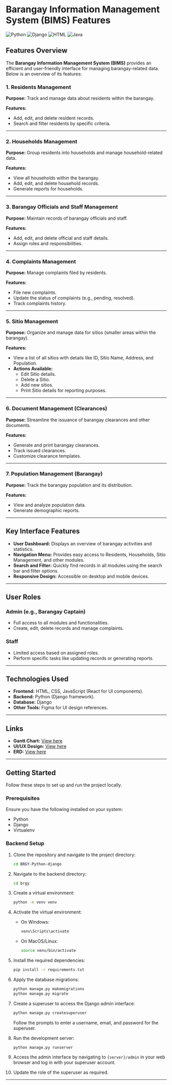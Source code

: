 # Barangay Information Management System (BIMS) Features
![Python](https://img.shields.io/badge/Python-3.9%2B-blue)
![Django](https://img.shields.io/badge/Django-4.0-green)
![HTML](https://img.shields.io/badge/HTML-5.0-red)
![Java](https://img.shields.io/badge/Java-8%2B-orange)

## Features Overview

The **Barangay Information Management System (BIMS)** provides an efficient and user-friendly interface for managing barangay-related data. Below is an overview of its features:

### 1. Residents Management
**Purpose:** Track and manage data about residents within the barangay.

**Features:**
- Add, edit, and delete resident records.
- Search and filter residents by specific criteria.

---

### 2. Households Management
**Purpose:** Group residents into households and manage household-related data.

**Features:**
- View all households within the barangay.
- Add, edit, and delete household records.
- Generate reports for households.

---

### 3. Barangay Officials and Staff Management
**Purpose:** Maintain records of barangay officials and staff.

**Features:**
- Add, edit, and delete official and staff details.
- Assign roles and responsibilities.

---

### 4. Complaints Management
**Purpose:** Manage complaints filed by residents.

**Features:**
- File new complaints.
- Update the status of complaints (e.g., pending, resolved).
- Track complaints history.

---

### 5. Sitio Management
**Purpose:** Organize and manage data for sitios (smaller areas within the barangay).

**Features:**
- View a list of all sitios with details like ID, Sitio Name, Address, and Population.
- **Actions Available:**
  - Edit Sitio details.
  - Delete a Sitio.
  - Add new sitios.
  - Print Sitio details for reporting purposes.

---

### 6. Document Management (Clearances)
**Purpose:** Streamline the issuance of barangay clearances and other documents.

**Features:**
- Generate and print barangay clearances.
- Track issued clearances.
- Customize clearance templates.

---

### 7. Population Management (Barangay)
**Purpose:** Track the barangay population and its distribution.

**Features:**
- View and analyze population data.
- Generate demographic reports.

---

## Key Interface Features

- **User Dashboard:** Displays an overview of barangay activities and statistics.
- **Navigation Menu:** Provides easy access to Residents, Households, Sitio Management, and other modules.
- **Search and Filter:** Quickly find records in all modules using the search bar and filter options.
- **Responsive Design:** Accessible on desktop and mobile devices.

---

## User Roles

### Admin (e.g., Barangay Captain)
- Full access to all modules and functionalities.
- Create, edit, delete records and manage complaints.

### Staff
- Limited access based on assigned roles.
- Perform specific tasks like updating records or generating reports.

---

## Technologies Used

- **Frontend:** HTML, CSS, JavaScript (React for UI components).
- **Backend:** Python (Django framework).
- **Database:** Django
- **Other Tools:** Figma for UI design references.

---

## Links

- **Gantt Chart:** [View here](https://cebuinstituteoftechnology-my.sharepoint.com/:x:/g/personal/geannaricci_pacana_cit_edu/Ef_6t0V0L5xIrbo-nFWUYRwBE-ALFo-Mt81vwhgoaGq4Kw?e=7dE9V7)
- **UI/UX Design:** [View here](https://www.figma.com/design/cGeJra3y2jRemYDJfZQise/System-UI%2FUX?node-id=0-1)
- **ERD:** [View here](https://lucid.app/lucidchart/12304d27-045f-4494-a284-0830d7ddd8ae/edit?viewport_loc=718%2C144%2C1233%2C631%2C0_0&invitationId=inv_12ac53d9-1b79-44bb-a6d1-d866e6a50d95)

---

## Getting Started

Follow these steps to set up and run the project locally.

### Prerequisites

Ensure you have the following installed on your system:
- Python
- Django
- Virtualenv

### Backend Setup

1. Clone the repository and navigate to the project directory:
    ```bash
    cd BRGY-Python-django
    ```

2. Navigate to the backend directory:
    ```bash
    cd brgy
    ```

3. Create a virtual environment:
    ```bash
    python -m venv venv
    ```

4. Activate the virtual environment:
   - On Windows:
        ```bash
        venv\Scripts\activate
        ```
   - On MacOS/Linux:
        ```bash
        source venv/bin/activate
        ```

5. Install the required dependencies:
    ```bash
    pip install -r requirements.txt
    ```

6. Apply the database migrations:
    ```bash
    python manage.py makemigrations
    python manage.py migrate
    ```

7. Create a superuser to access the Django admin interface:
    ```bash
    python manage.py createsuperuser
    ```
   Follow the prompts to enter a username, email, and password for the superuser.

8. Run the development server:
    ```bash
    python manage.py runserver
    ```

9. Access the admin interface by navigating to `{server}/admin` in your web browser and log in with your superuser account.

10. Update the role of the superuser as required.

--- 

